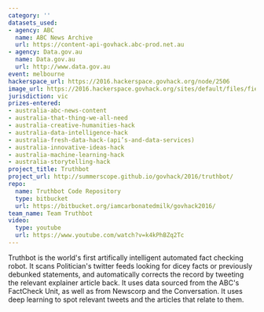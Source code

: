```yaml
---
category: ''
datasets_used:
- agency: ABC
  name: ABC News Archive
  url: https://content-api-govhack.abc-prod.net.au
- agency: Data.gov.au
  name: Data.gov.au
  url: http://www.data.gov.au
event: melbourne
hackerspace_url: https://2016.hackerspace.govhack.org/node/2506
image_url: https://2016.hackerspace.govhack.org/sites/default/files/field/image/robot_0.png
jurisdiction: vic
prizes-entered:
- australia-abc-news-content
- australia-that-thing-we-all-need
- australia-creative-humanities-hack
- australia-data-intelligence-hack
- australia-fresh-data-hack-(api’s-and-data-services)
- australia-innovative-ideas-hack
- australia-machine-learning-hack
- australia-storytelling-hack
project_title: Truthbot
project_url: http://summerscope.github.io/govhack/2016/truthbot/
repo:
  name: Truthbot Code Repository
  type: bitbucket
  url: https://bitbucket.org/iamcarbonatedmilk/govhack2016/
team_name: Team Truthbot
video:
  type: youtube
  url: https://www.youtube.com/watch?v=k4kPhBZq2Tc
---
```


Truthbot is the world's first artifically intelligent automated fact checking robot. It scans Politician's twitter feeds looking for dicey facts or previously debunked statements, and automatically corrects the record by tweeting the relevant explainer article back.​​​​​​​
It uses data sourced from the ABC's FactCheck Unit, as well as from Newscorp and the Conversation. It uses deep learning to spot relevant tweets and the articles that relate to them.​​​​​​​